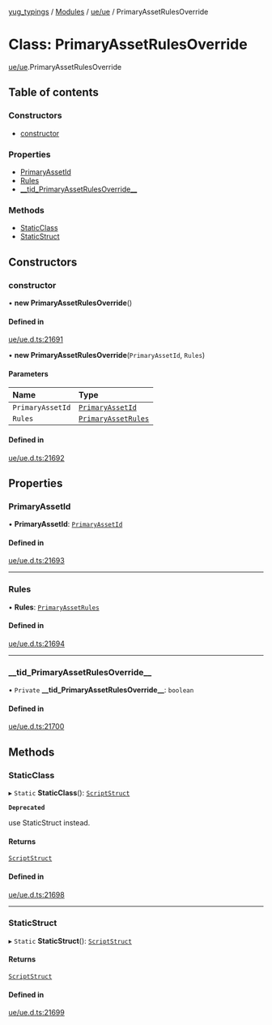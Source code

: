 [yug_typings](../README.md) / [Modules](../modules.md) / [ue/ue](../modules/ue_ue.md) / PrimaryAssetRulesOverride

# Class: PrimaryAssetRulesOverride

[ue/ue](../modules/ue_ue.md).PrimaryAssetRulesOverride

## Table of contents

### Constructors

- [constructor](ue_ue.PrimaryAssetRulesOverride.md#constructor)

### Properties

- [PrimaryAssetId](ue_ue.PrimaryAssetRulesOverride.md#primaryassetid)
- [Rules](ue_ue.PrimaryAssetRulesOverride.md#rules)
- [\_\_tid\_PrimaryAssetRulesOverride\_\_](ue_ue.PrimaryAssetRulesOverride.md#__tid_primaryassetrulesoverride__)

### Methods

- [StaticClass](ue_ue.PrimaryAssetRulesOverride.md#staticclass)
- [StaticStruct](ue_ue.PrimaryAssetRulesOverride.md#staticstruct)

## Constructors

### constructor

• **new PrimaryAssetRulesOverride**()

#### Defined in

[ue/ue.d.ts:21691](https://github.com/YugMetaverse/yug_typings/blob/25cad34/ue/ue.d.ts#L21691)

• **new PrimaryAssetRulesOverride**(`PrimaryAssetId`, `Rules`)

#### Parameters

| Name | Type |
| :------ | :------ |
| `PrimaryAssetId` | [`PrimaryAssetId`](ue_ue.PrimaryAssetId.md) |
| `Rules` | [`PrimaryAssetRules`](ue_ue.PrimaryAssetRules.md) |

#### Defined in

[ue/ue.d.ts:21692](https://github.com/YugMetaverse/yug_typings/blob/25cad34/ue/ue.d.ts#L21692)

## Properties

### PrimaryAssetId

• **PrimaryAssetId**: [`PrimaryAssetId`](ue_ue.PrimaryAssetId.md)

#### Defined in

[ue/ue.d.ts:21693](https://github.com/YugMetaverse/yug_typings/blob/25cad34/ue/ue.d.ts#L21693)

___

### Rules

• **Rules**: [`PrimaryAssetRules`](ue_ue.PrimaryAssetRules.md)

#### Defined in

[ue/ue.d.ts:21694](https://github.com/YugMetaverse/yug_typings/blob/25cad34/ue/ue.d.ts#L21694)

___

### \_\_tid\_PrimaryAssetRulesOverride\_\_

• `Private` **\_\_tid\_PrimaryAssetRulesOverride\_\_**: `boolean`

#### Defined in

[ue/ue.d.ts:21700](https://github.com/YugMetaverse/yug_typings/blob/25cad34/ue/ue.d.ts#L21700)

## Methods

### StaticClass

▸ `Static` **StaticClass**(): [`ScriptStruct`](ue_ue.ScriptStruct.md)

**`Deprecated`**

use StaticStruct instead.

#### Returns

[`ScriptStruct`](ue_ue.ScriptStruct.md)

#### Defined in

[ue/ue.d.ts:21698](https://github.com/YugMetaverse/yug_typings/blob/25cad34/ue/ue.d.ts#L21698)

___

### StaticStruct

▸ `Static` **StaticStruct**(): [`ScriptStruct`](ue_ue.ScriptStruct.md)

#### Returns

[`ScriptStruct`](ue_ue.ScriptStruct.md)

#### Defined in

[ue/ue.d.ts:21699](https://github.com/YugMetaverse/yug_typings/blob/25cad34/ue/ue.d.ts#L21699)
